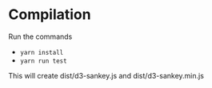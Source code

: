 # Compilation

Run the commands

* `yarn install`
* `yarn run test`

This will create dist/d3-sankey.js and dist/d3-sankey.min.js
